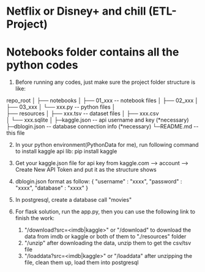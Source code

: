 # Netflix or Disney+ and chill (ETL-Project)


# Notebooks folder contains all the python codes

1. Before running any codes, just make sure the project folder structure is like:

repo_root
    │
    ├── notebooks
    │   ├── 01_xxx -- notebook files
    │   ├── 02_xxx 
    │   ├── 03_xxx
    │   └── xxx.py -- python files
    │   
    ├── resources
    │   ├── xxx.tsv -- dataset files
    │   ├── xxx.csv  
    │   └── xxx.sqlite
    │
    ├─kaggle.json -- api username and key (*necessary)
    ├─dblogin.json -- database connection info (*necessary)
    └─README.md -- this file


2. In your python environment(PythonData for me), run following command to install kaggle api lib:
    pip install kaggle

3. Get your kaggle.json file for api key from kaggle.com ——> account ——> Create New API Token and put it as the structure shows

4. dblogin.json format as follow:
    {
        "username" : "xxxx",
        "password" : "xxxx",
        "database" : "xxxx"
    }

5. In postgresql, create a database call "movies"

6. For flask solution, run the app.py, then you can use the following link to finish the work:
    1) "/download?src=<imdb|kaggle>" or "/download" to download the data from imdb or kaggle or both of them to "./resources" folder
    2) "/unzip" after downloading the data, unzip them to get the csv/tsv file
    3) "/loaddata?src=<imdb|kaggle>" or "/loaddata" after unzipping the file, clean them up, load them into postgresql
